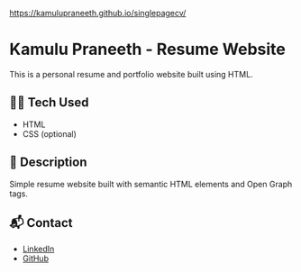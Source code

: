 https://kamulupraneeth.github.io/singlepagecv/

# Kamulu Praneeth - Resume Website

This is a personal resume and portfolio website built using HTML.

## 👨‍💻 Tech Used

- HTML
- CSS (optional)

## 📄 Description

Simple resume website built with semantic HTML elements and Open Graph tags.

## 📬 Contact

- [LinkedIn](https://www.linkedin.com/in/praneeth-kamulu/)
- [GitHub](https://github.com/kamulupraneeth)
